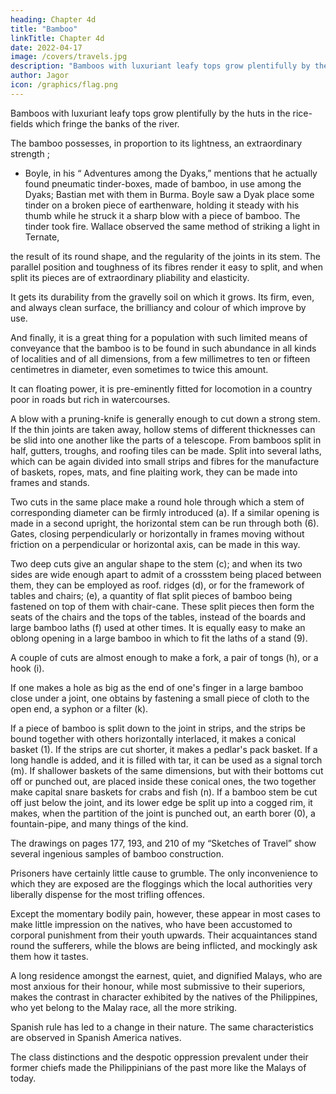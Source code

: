 ```yaml
---
heading: Chapter 4d
title: "Bamboo"
linkTitle: Chapter 4d
date: 2022-04-17
image: /covers/travels.jpg
description: "Bamboos with luxuriant leafy tops grow plentifully by the huts in the rice-fields which fringe the banks of the river"
author: Jagor
icon: /graphics/flag.png
---
```



Bamboos with luxuriant leafy tops grow plentifully by the huts in the rice-fields which fringe the banks of the river. 

<!-- In my former sketches of travel I have endeavoured to describe how much this gigantic plant contributes to the comfort and convenience of tropical life. Since then I have become acquainted with many curious purposes to which it is turned, but to describe them here would be out of place.*  -->

<!-- I may be allowed, however, to briefly cite a few examples showing what numerous results are obtained from simple means. Nature has endowed these splendid plants, which perhaps surpass all others in beauty, with so many useful qualities, and delivered them into the hands of mankind so ready for immediate use, that a few sharp cuts suffice to convert them into all kinds of various utensils. --> 

The bamboo possesses, in proportion to its lightness, an extraordinary strength ;

* Boyle, in his “ Adventures among the Dyaks,” mentions that he actually found pneumatic tinder-boxes, made of bamboo, in use among the Dyaks; Bastian met with them in Burma. Boyle saw a Dyak place some tinder on a broken piece of earthenware, holding it steady with his thumb while he struck it a sharp blow with a piece of bamboo. The tinder took fire. Wallace observed the same method of striking a light in Ternate,


the result of its round shape, and the regularity of the joints in its stem. The parallel position and toughness of its fibres render it easy to split, and when split its pieces are of extraordinary pliability and elasticity. 

It gets its durability from the gravelly soil on which it grows. Its firm, even, and always clean surface, the brilliancy and colour of which improve by use. 

And finally, it is a great thing for a population with such limited means of conveyance that the bamboo is to be found in such abundance in all kinds of localities and of all dimensions, from a few millimetres to ten or fifteen centimetres in diameter, even sometimes to twice this amount. 

It can floating power, it is pre-eminently fitted for locomotion in a country poor in roads but rich in watercourses. 

A blow with a pruning-knife is generally enough to cut down a strong stem. If the thin joints are taken away, hollow stems of different thicknesses can be slid into one another like the parts of a telescope. From bamboos split in half, gutters, troughs, and roofing tiles can be made. Split into several laths, which can be again divided into small strips and fibres for the manufacture of baskets, ropes, mats, and fine plaiting work, they can be made into frames and stands. 

Two cuts in the same place make a round hole through which a stem of corresponding diameter can be firmly introduced (a). If a similar opening is made in a second upright, the horizontal stem can be run through both (6). Gates, closing perpendicularly or horizontally in frames moving without friction on a perpendicular or horizontal axis, can be made in this way.

Two deep cuts give an angular shape to the stem (c); and when its two sides are wide enough apart to admit of a crossstem being placed between them, they can be employed as roof. ridges (d), or for the framework of tables and chairs; (e), a quantity of flat split pieces of bamboo being fastened on top of them with chair-cane. These split pieces then form the seats of the chairs and the tops of the tables, instead of the boards and large bamboo laths (f) used at other times. It is equally easy to make an oblong opening in a large bamboo in which to fit the laths of a stand (9).

A couple of cuts are almost enough to make a fork, a pair of tongs (h), or a hook (i).

If one makes a hole as big as the end of one's finger in a large bamboo close under a joint, one obtains by fastening a small piece of cloth to the open end, a syphon or a filter (k). 

If a piece of bamboo is split down to the joint in strips, and the strips be bound together with others horizontally interlaced, it makes a conical basket (1). If the strips are cut shorter, it makes a pedlar's pack basket. If a long handle is added, and it is filled with tar, it can be used as a signal torch (m). If shallower baskets of the same dimensions, but with their bottoms cut off or punched out, are placed inside these conical ones, the two together make capital snare baskets for crabs and fish (n). If a bamboo stem be cut off just below the joint, and its lower edge be split up into a cogged rim, it makes, when the partition of the joint is punched out, an earth borer (0), a fountain-pipe, and many things of the kind.

The drawings on pages 177, 193, and 210 of my “Sketches of Travel” show several ingenious samples of bamboo construction.

<!-- Strangers travelling in the interior have daily fresh opportunities of enjoying the hospitality of nature. The atmosphere is so equitably warm that one would gladly dispense with all clothing except a solar hat and a pair of light shoes. 

Should one be tempted to pass the night in the open air, the construction of a hut from the leaves of the palm and the fern is the work of a few minutes ; but in even the smallest village the traveller finds a “common house” (casa real), in which he can take up his quarters and be supplied with the necessaries of life at the market price. There too he will always meet with Semanéros (those who perform menial duties) ready to serve him as messengers or porters for the most trifling remuneration. But long practice has taught me that their services principally consist in doing nothing. 

On one occasion I wanted to send a man who was playing cards and drinking tuba (fresh or weakly-fermented palm-sap) with his companions, on an errand. Without stopping his game the fellow excused himself on the ground of being a prisoner, and one of his guardians, leaving his charge to enjoy himself in the shade, proceeded in the midst of the intense heat to carry my troublesome message.  -->

Prisoners have certainly little cause to grumble. The only inconvenience to which they are exposed are the floggings which the local authorities very liberally dispense for the most trifling offences. 

Except the momentary bodily pain, however, these appear in most cases to make little impression on the natives, who have been accustomed to corporal punishment from their youth upwards. Their acquaintances stand round the sufferers, while the blows are being inflicted, and mockingly ask them how it tastes.

A long residence amongst the earnest, quiet, and dignified Malays, who are most anxious for their honour, while most submissive to their superiors, makes the contrast in character exhibited by the natives of the Philippines, who yet belong to the Malay race, all the more striking. 

Spanish rule has led to a change in their nature. The same characteristics are observed in Spanish America natives. 

The class distinctions and the despotic oppression prevalent under their former chiefs made the Philippinians of the past more like the Malays of today.